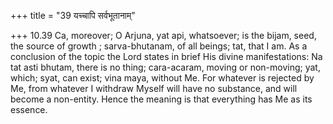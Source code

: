 +++
title = "39 यच्चापि सर्वभूतानाम्"

+++
10.39 Ca, moreover; O Arjuna, yat api, whatsoever; is the bijam, seed,
the source of growth ; sarva-bhutanam, of all beings; tat, that I am. As
a conclusion of the topic the Lord states in brief His divine
manifestations: Na tat asti bhutam, there is no thing; cara-acaram,
moving or non-moving; yat, which; syat, can exist; vina maya, without
Me. For whatever is rejected by Me, from whatever I withdraw Myself will
have no substance, and will become a non-entity. Hence the meaning is
that everything has Me as its essence.
